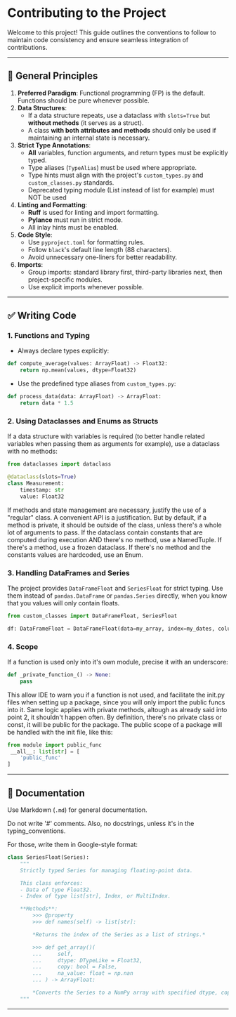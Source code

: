 # Contributing to the Project

Welcome to this project! This guide outlines the conventions to follow to maintain code consistency and ensure seamless integration of contributions.

---

## 📌 General Principles

1. **Preferred Paradigm**: Functional programming (FP) is the default. Functions should be pure whenever possible.
2. **Data Structures**:  
   - If a data structure repeats, use a dataclass with `slots=True` but **without methods** (it serves as a struct).
   - A class **with both attributes and methods** should only be used if maintaining an internal state is necessary.
3. **Strict Type Annotations**:  
   - **All** variables, function arguments, and return types must be explicitly typed.
   - Type aliases (`TypeAlias`) must be used where appropriate.
   - Type hints must align with the project's `custom_types.py` and `custom_classes.py` standards.
   - Deprecated typing module (List instead of list for example) must NOT be used
4. **Linting and Formatting**:  
   - **Ruff** is used for linting and import formatting.
   - **Pylance** must run in strict mode.
   - All inlay hints must be enabled.
5. **Code Style**:  
   - Use `pyproject.toml` for formatting rules.
   - Follow `black`'s default line length (88 characters).
   - Avoid unnecessary one-liners for better readability.
6. **Imports**:  
   - Group imports: standard library first, third-party libraries next, then project-specific modules.
   - Use explicit imports whenever possible.

---

## ✅ Writing Code

### 1. Functions and Typing

- Always declare types explicitly:

```python
def compute_average(values: ArrayFloat) -> Float32:
    return np.mean(values, dtype=Float32)
```

- Use the predefined type aliases from `custom_types.py`:

```python
def process_data(data: ArrayFloat) -> ArrayFloat:
    return data * 1.5
```

### 2. Using Dataclasses and Enums as Structs

If a data structure with variables is required (to better handle related variables when passing them as arguments for example), use a dataclass with no methods:

```python
from dataclasses import dataclass

@dataclass(slots=True)
class Measurement:
    timestamp: str
    value: Float32
```

If methods and state management are necessary, justify the use of a "regular" class.
A convenient API is a justification. But by default, if a method is private, it should be outside of the class, unless there's a whole lot of arguments to pass.
If the dataclass contain constants that are computed during execution AND there's no method, use a NamedTuple.
If there's a method, use a frozen dataclass.
If there's no method and the constants values are hardcoded, use an Enum.

### 3. Handling DataFrames and Series

The project provides `DataFrameFloat` and `SeriesFloat` for strict typing. Use them instead of `pandas.DataFrame` or `pandas.Series` directly, when you know that you values will only contain floats.

```python
from custom_classes import DataFrameFloat, SeriesFloat

df: DataFrameFloat = DataFrameFloat(data=my_array, index=my_dates, columns=my_labels)
```

### 4. Scope

If a function is used only into it's own module, precise it with an underscore:

```python
def _private_function_() -> None:
    pass
```

This allow  IDE to warn you if a function is not used, and facilitate the init.py files when setting up a package, since you will only import the public funcs into it.
Same logic applies with private methods, altough as already said into point 2, it shouldn't happen often.
By definition, there's no private class or const, it will be public for the package.
The public scope of a package will be handled with the init file, like this:

```python
from module import public_func
 __all__: list[str] = [
    'public_func'
]
```

---

## 📝 Documentation

Use Markdown (`.md`) for general documentation.

Do not write '#' comments.
Also, no docstrings, unless it's in the typing_conventions.

For those, write them in Google-style format:

```python
class SeriesFloat(Series):
    """
    Strictly typed Series for managing floating-point data.

    This class enforces:
    - Data of type Float32.
    - Index of type list[str], Index, or MultiIndex.

    **Methods**:
        >>> @property
        >>> def names(self) -> list[str]:

        *Returns the index of the Series as a list of strings.*

        >>> def get_array()(
        ...     self,
        ...     dtype: DTypeLike = Float32,
        ...     copy: bool = False,
        ...     na_value: float = np.nan
        ... ) -> ArrayFloat:

        *Converts the Series to a NumPy array with specified dtype, copy, and NA value.*
    """

```

---
